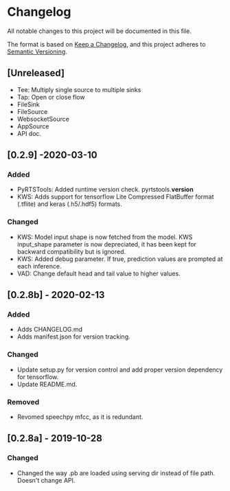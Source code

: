 # Changelog
All notable changes to this project will be documented in this file.

The format is based on [Keep a Changelog](https://keepachangelog.com/en/1.0.0/),
and this project adheres to [Semantic Versioning](https://semver.org/spec/v2.0.0.html).

## [Unreleased]
- Tee: Multiply single source to multiple sinks
- Tap: Open or close flow
- FileSink
- FileSource
- WebsocketSource
- AppSource
- API doc.

## [0.2.9] -2020-03-10
### Added
- PyRTSTools: Added runtime version check. pyrtstools.__version__
- KWS: Adds support for tensorflow Lite Compressed FlatBuffer format (.tflite) and keras (.h5/.hdf5) formats.

### Changed
- KWS: Model input shape is now fetched from the model. KWS input_shape parameter is now depreciated, it has been kept for backward compatibility but is ignored.
- KWS: Added debug parameter. If true, prediction values are prompted at each inference.
- VAD: Change default head and tail value to higher values.

## [0.2.8b] - 2020-02-13
### Added
- Adds CHANGELOG.md
- Adds manifest.json for version tracking.

### Changed
- Update setup.py for version control and add proper version dependency for tensorflow.
- Update README.md. 

### Removed
- Revomed speechpy mfcc, as it is redundant.

## [0.2.8a] - 2019-10-28
### Changed
- Changed the way .pb are loaded using serving dir instead of file path. Doesn't change API.
